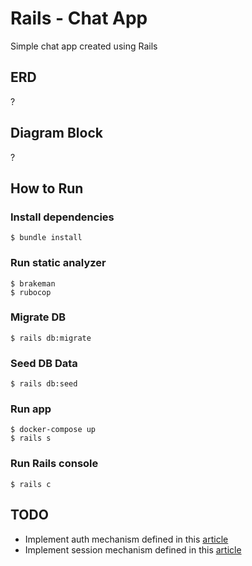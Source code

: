 # Rails - Chat App
Simple chat app created using Rails

## ERD
?

## Diagram Block
?

## How to Run
### Install dependencies
```shell
$ bundle install
```
### Run static analyzer
```shell
$ brakeman
$ rubocop
```
### Migrate DB
```shell
$ rails db:migrate
```
### Seed DB Data
```shell
$ rails db:seed
```
### Run app
```shell
$ docker-compose up
$ rails s
```
### Run Rails console
```shell
$ rails c
```

## TODO
- Implement auth mechanism defined in this [article](https://www.digitalocean.com/community/tutorials/how-to-set-up-user-authentication-with-devise-in-a-rails-7-application)
- Implement session mechanism defined in this [article](https://orbit.love/blog/managing-server-side-sessions-in-rails)
